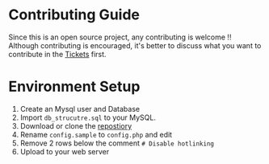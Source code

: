 # Contributing Guide
Since this is an open source project, any contributing is welcome !!
Although contributing is encouraged, it's better to discuss what you want to contribute in the [Tickets](https://sourceforge.net/p/iqac/tickets/) first.
# Environment Setup
1. Create an Mysql user and Database
2. Import `db_strucutre.sql` to your MySQL.
3. Download or clone the [repostiory](https://sourceforge.net/p/iqac/code/)
4. Rename `config.sample`  to `config.php` and edit
5. Remove 2 rows below the comment `# Disable hotlinking`
6. Upload to your web server